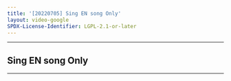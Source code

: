 ```yaml
---
title: '[20220705] Sing EN song Only'
layout: video-google
SPDX-License-Identifier: LGPL-2.1-or-later
---
```


---

## Sing EN song Only

<div class="container">
  <video-js id="my-video" class="vjs-fluid vjs-layout-medium" controls preload="auto" poster="https://xx58j-my.sharepoint.com/:i:/g/personal/akunanime_xx58j_onmicrosoft_com/EYX_erQVIYBFlvHG9JBCSjABdzaFDbb88PNts9iZv8JFuw?download=1">
    <source src="https://xx58j-my.sharepoint.com/:v:/g/personal/peekaboo_xx58j_onmicrosoft_com/EdTxMNa6sh1Htj0XiIi4HHUBCePrnwVrULfTiz84TqgRRA?download=1" type="video/mp4"/>
  </video-js>
</div>

---
